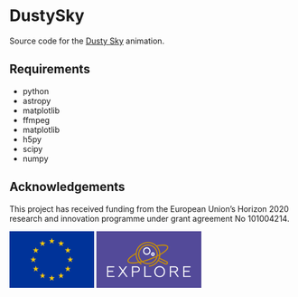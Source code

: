 # DustySky

Source code for the [Dusty Sky](https://www.youtube.com/watch?v=K2hwjD5D7L0) animation.

## Requirements

- python
- astropy
- matplotlib
- ffmpeg
- matplotlib
- h5py
- scipy
- numpy

## Acknowledgements

This project has received funding from the European Union’s Horizon 2020 research and innovation programme under grant agreement No 101004214. 

<img src='assets/logoEU.jpg' height='100' /> <img src='assets/Explore_Logo_Box.png' height='100' />